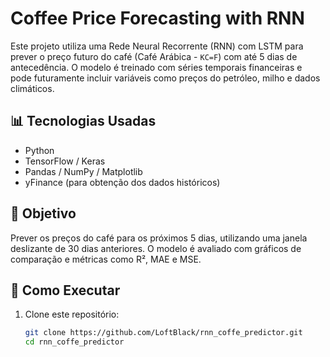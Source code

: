 # Coffee Price Forecasting with RNN

Este projeto utiliza uma Rede Neural Recorrente (RNN) com LSTM para prever o preço futuro do café (Café Arábica - `KC=F`) com até 5 dias de antecedência. O modelo é treinado com séries temporais financeiras e pode futuramente incluir variáveis como preços do petróleo, milho e dados climáticos.

## 📊 Tecnologias Usadas

- Python
- TensorFlow / Keras
- Pandas / NumPy / Matplotlib
- yFinance (para obtenção dos dados históricos)

## 🧠 Objetivo

Prever os preços do café para os próximos 5 dias, utilizando uma janela deslizante de 30 dias anteriores. O modelo é avaliado com gráficos de comparação e métricas como R², MAE e MSE.

## 🚀 Como Executar

1. Clone este repositório:
   ```bash
   git clone https://github.com/LoftBlack/rnn_coffe_predictor.git
   cd rnn_coffe_predictor

  
